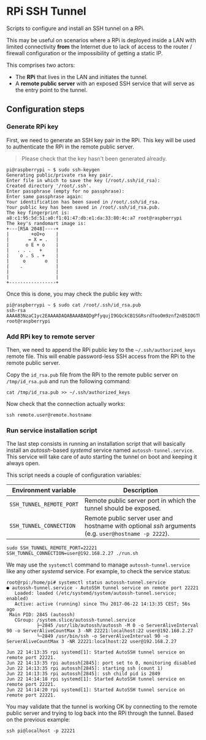 # RPi SSH Tunnel

Scripts to configure and install an SSH tunnel on a RPi.

This may be useful on scenarios where a RPi is deployed inside a LAN with limited connectivity **from** the Internet due to lack of access to the router / firewall configuration or the impossibility of getting a static IP.

This comprises two actors:

* The **RPi** that lives in the LAN and initiates the tunnel.
* A **remote public server** with an exposed SSH service that will serve as the entry point to the tunnel.

## Configuration steps

### Generate RPi key

First, we need to generate an SSH key pair in the RPi. This key will be used to authenticate the RPi in the remote public server.

> Please check that the key hasn't been generated already.

```
pi@raspberrypi ~ $ sudo ssh-keygen
Generating public/private rsa key pair.
Enter file in which to save the key (/root/.ssh/id_rsa): 
Created directory '/root/.ssh'.
Enter passphrase (empty for no passphrase): 
Enter same passphrase again: 
Your identification has been saved in /root/.ssh/id_rsa.
Your public key has been saved in /root/.ssh/id_rsa.pub.
The key fingerprint is:
a8:c1:95:5d:51:a0:f1:01:47:db:e1:da:33:80:4c:a7 root@raspberrypi
The key's randomart image is:
+---[RSA 2048]----+
|        +oO+o    |
|       = X = .   |
|      o E + o    |
|   . . .   +     |
|    o . S . +    |
|     o       o   |
|    .            |
|                 |
|                 |
+-----------------+
```

Once this is done, you may check the public key with:

```
pi@raspberrypi ~ $ sudo cat /root/.ssh/id_rsa.pub
ssh-rsa AAAAB3NzaC1yc2EAAAADAQABAAABAQDgPfyqujI9GQckCB1SGRsrdTooOm9znf2nBSIOGThjkzlDBVEYJiTREEXisR2pLtE9FqDMOrnqR9LxTAYujhbr9FLSpWZvOKy0rofUbRhp2SrA1FGZ1nH+XM+HwM1OjQFAFiQGLbI/kLU6JKiibjjA7km1bUvIS+zjyoSBMEnj1dIX6wdtQzOtRSVyOZ4maYfE5RAIG1dLfrcs4xMuBgHIjCuZtLbFILP/TrkS6pSAg/GlQv5Wkm617iSwY2QoYQz1c+qXmtqGHXjjlbyS6rj6IfvSVy27krEGKrw2kgfFt+OzTvV7Tmg5paQg0RrmPyMZlCvV2xhKm/4h85eAvdO9 root@raspberrypi
```

### Add RPi key to remote server

Then, we need to append the RPi public key to the `~/.ssh/authorized_keys` remote file. This will enable password-less SSH access from the RPi to the remote public server.

Copy the `id_rsa.pub` file from the RPi to the remote public server on `/tmp/id_rsa.pub` and run the following command:

```
cat /tmp/id_rsa.pub >> ~/.ssh/authorized_keys
```

Now check that the connection actually works:

```
ssh remote.user@remote.hostname
```

### Run service installation script

The last step consists in running an installation script that will basically install an *autossh*-based *systemd* service named `autossh-tunnel.service`. This service will take care of auto starting the tunnel on boot and keeping it always open.

This script needs a couple of configuration variables:

Environment variable | Description
--- | ---
`SSH_TUNNEL_REMOTE_PORT` | Remote public server port in which the tunnel should be exposed.
`SSH_TUNNEL_CONNECTION` | Remote public server user and hostname with optional *ssh* arguments (e.g. `user@hostname -p 2222`).

```
sudo SSH_TUNNEL_REMOTE_PORT=22221 SSH_TUNNEL_CONNECTION=user@192.168.2.27 ./run.sh
```

We may use the `systemctl` command to manage `autossh-tunnel.service` like any other *systemd* service. For example, to check the service status:

```
root@rpi:/home/pi# systemctl status autossh-tunnel.service
● autossh-tunnel.service - AutoSSH tunnel service on remote port 22221
   Loaded: loaded (/etc/systemd/system/autossh-tunnel.service; enabled)
   Active: active (running) since Thu 2017-06-22 14:13:35 CEST; 56s ago
 Main PID: 2845 (autossh)
   CGroup: /system.slice/autossh-tunnel.service
           ├─2845 /usr/lib/autossh/autossh -M 0 -o ServerAliveInterval 90 -o ServerAliveCountMax 3 -NR 22221:localhost:22 user@192.168.2.27
           └─2849 /usr/bin/ssh -o ServerAliveInterval 90 -o ServerAliveCountMax 3 -NR 22221:localhost:22 user@192.168.2.27

Jun 22 14:13:35 rpi systemd[1]: Started AutoSSH tunnel service on remote port 22221.
Jun 22 14:13:35 rpi autossh[2845]: port set to 0, monitoring disabled
Jun 22 14:13:35 rpi autossh[2845]: starting ssh (count 1)
Jun 22 14:13:35 rpi autossh[2845]: ssh child pid is 2849
Jun 22 14:14:18 rpi systemd[1]: Started AutoSSH tunnel service on remote port 22221.
Jun 22 14:14:20 rpi systemd[1]: Started AutoSSH tunnel service on remote port 22221.
```

You may validate that the tunnel is working OK by connecting to the remote public server and trying to log back into the RPi through the tunnel. Based on the previous example:

```
ssh pi@localhost -p 22221
```
